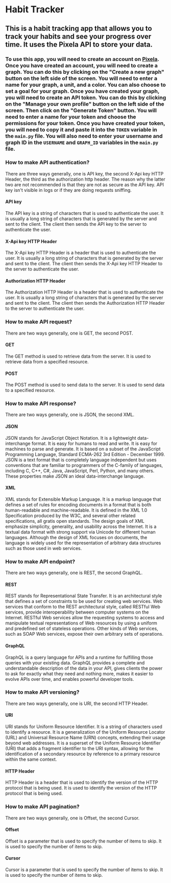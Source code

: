 # Habit Tracker

## This is a habit tracking app that allows you to track your habits and see your progress over time. It uses the Pixela API to store your data.


### To use this app, you will need to create an account on [Pixela](https://pixe.la/). Once you have created an account, you will need to create a graph. You can do this by clicking on the "Create a new graph" button on the left side of the screen. You will need to enter a name for your graph, a unit, and a color. You can also choose to set a goal for your graph. Once you have created your graph, you will need to create an API token. You can do this by clicking on the "Manage your own profile" button on the left side of the screen. Then click on the "Generate Token" button. You will need to enter a name for your token and choose the permissions for your token. Once you have created your token, you will need to copy it and paste it into the `TOKEN` variable in the `main.py` file. You will also need to enter your username and graph ID in the `USERNAME` and `GRAPH_ID` variables in the `main.py` file.


### How to make API authentication?
There are three ways generally, one is API key, the second X-Api key HTTP Header, the third as the authorization http header. The reason why the latter two are not recommended is that they are not as secure as the API key. API key isn't visible in logs or if they are doing requests sniffing. 

#### API key
The API key is a string of characters that is used to authenticate the user. It is usually a long string of characters that is generated by the server and sent to the client. The client then sends the API key to the server to authenticate the user.

#### X-Api key HTTP Header
The X-Api key HTTP Header is a header that is used to authenticate the user. It is usually a long string of characters that is generated by the server and sent to the client. The client then sends the X-Api key HTTP Header to the server to authenticate the user.

#### Authorization HTTP Header
The Authorization HTTP Header is a header that is used to authenticate the user. It is usually a long string of characters that is generated by the server and sent to the client. The client then sends the Authorization HTTP Header to the server to authenticate the user.

























### How to make API request?
There are two ways generally, one is GET, the second POST.

#### GET
The GET method is used to retrieve data from the server. It is used to retrieve data from a specified resource.

#### POST
The POST method is used to send data to the server. It is used to send data to a specified resource.

### How to make API response?
There are two ways generally, one is JSON, the second XML.

#### JSON
JSON stands for JavaScript Object Notation. It is a lightweight data-interchange format. It is easy for humans to read and write. It is easy for machines to parse and generate. It is based on a subset of the JavaScript Programming Language, Standard ECMA-262 3rd Edition - December 1999. JSON is a text format that is completely language independent but uses conventions that are familiar to programmers of the C-family of languages, including C, C++, C#, Java, JavaScript, Perl, Python, and many others. These properties make JSON an ideal data-interchange language.

#### XML
XML stands for Extensible Markup Language. It is a markup language that defines a set of rules for encoding documents in a format that is both human-readable and machine-readable. It is defined in the XML 1.0 Specification produced by the W3C, and several other related specifications, all gratis open standards. The design goals of XML emphasize simplicity, generality, and usability across the Internet. It is a textual data format with strong support via Unicode for different human languages. Although the design of XML focuses on documents, the language is widely used for the representation of arbitrary data structures such as those used in web services.

### How to make API endpoint?
There are two ways generally, one is REST, the second GraphQL.

#### REST
REST stands for Representational State Transfer. It is an architectural style that defines a set of constraints to be used for creating web services. Web services that conform to the REST architectural style, called RESTful Web services, provide interoperability between computer systems on the Internet. RESTful Web services allow the requesting systems to access and manipulate textual representations of Web resources by using a uniform and predefined set of stateless operations. Other kinds of Web services, such as SOAP Web services, expose their own arbitrary sets of operations.

#### GraphQL
GraphQL is a query language for APIs and a runtime for fulfilling those queries with your existing data. GraphQL provides a complete and understandable description of the data in your API, gives clients the power to ask for exactly what they need and nothing more, makes it easier to evolve APIs over time, and enables powerful developer tools.

### How to make API versioning?
There are two ways generally, one is URI, the second HTTP Header.

#### URI
URI stands for Uniform Resource Identifier. It is a string of characters used to identify a resource. It is a generalization of the Uniform Resource Locator (URL) and Universal Resource Name (URN) concepts, extending their usage beyond web addresses. It is a superset of the Uniform Resource Identifier (URI) that adds a fragment identifier to the URI syntax, allowing for the identification of a secondary resource by reference to a primary resource within the same context.

#### HTTP Header
HTTP Header is a header that is used to identify the version of the HTTP protocol that is being used. It is used to identify the version of the HTTP protocol that is being used.

### How to make API pagination?
There are two ways generally, one is Offset, the second Cursor.

#### Offset
Offset is a parameter that is used to specify the number of items to skip. It is used to specify the number of items to skip.

#### Cursor
Cursor is a parameter that is used to specify the number of items to skip. It is used to specify the number of items to skip.
